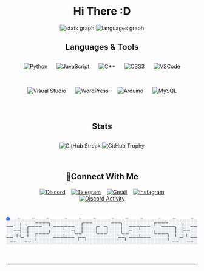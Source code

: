 <!-- Header -->
<h1 align="center">Hi There :D</h1>

<!-- Github Activity -->
<div align="center">
  <img src="https://github-readme-stats.vercel.app/api?username=SirMrY&hide_title=false&hide_rank=false&show_icons=true&include_all_commits=true&count_private=true&disable_animations=false&theme=dracula&locale=en&hide_border=false&order=1" height="150" alt="stats graph"  />
  <img src="https://github-readme-stats.vercel.app/api/top-langs?username=SirMrY&locale=en&hide_title=false&layout=compact&card_width=320&langs_count=5&theme=dracula&hide_border=false&order=2" height="150" alt="languages graph"  />
</div>




<!-- Languages & Tools Title -->
<h2 align="center" style="margin-bottom: 30px;">Languages & Tools</h2>

<!-- Languages & Tools Icons -->
<div align="center" style="display: flex; justify-content: center; flex-wrap: wrap; gap: 24px; margin-bottom: 50px;">
  <img src="https://cdn.jsdelivr.net/gh/devicons/devicon/icons/python/python-original.svg" height="40" alt="Python" />
  <img src="https://cdn.jsdelivr.net/gh/devicons/devicon/icons/javascript/javascript-original.svg" height="40" alt="JavaScript" />
  <img src="https://cdn.jsdelivr.net/gh/devicons/devicon/icons/cplusplus/cplusplus-original.svg" height="40" alt="C++" />
  <img src="https://cdn.jsdelivr.net/gh/devicons/devicon/icons/css3/css3-original.svg" height="40" alt="CSS3" />
  <img src="https://cdn.jsdelivr.net/gh/devicons/devicon/icons/vscode/vscode-original.svg" height="40" alt="VSCode" />
  <img src="https://cdn.jsdelivr.net/gh/devicons/devicon/icons/visualstudio/visualstudio-plain.svg" height="40" alt="Visual Studio" />
  <img src="https://cdn.jsdelivr.net/gh/devicons/devicon/icons/wordpress/wordpress-original.svg" height="40" alt="WordPress" />
  <img src="https://cdn.jsdelivr.net/gh/devicons/devicon/icons/arduino/arduino-original.svg" height="40" alt="Arduino" />
  <img src="https://cdn.jsdelivr.net/gh/devicons/devicon/icons/mysql/mysql-original.svg" height="40" alt="MySQL" />
</div>

<!-- Stats Title -->
<h2 align="center" style="margin-bottom: 30px;">Stats</h2>

<!-- Stats -->
<div align="center" style="margin-bottom: 40px;">
  <img src="https://streak-stats.demolab.com?user=SirMrY&locale=en&mode=daily&theme=dracula&hide_border=false&border_radius=5&order=3" height="150" alt="GitHub Streak" style="margin-bottom: 20px;" />
  <img src="https://github-profile-trophy.vercel.app?username=SirMrY&theme=dracula&column=-1&row=1&margin-w=8&margin-h=8&no-bg=false&no-frame=false&order=4" height="150" alt="GitHub Trophy" />
</div>


<!-- Contact Section -->
<h2 align="center" style="margin-bottom: 20px;">👾Connect With Me</h2>
<div align="center" style="display: flex; justify-content: center; gap: 16px;">
  <a href="https://discordapp.com/users/sirmry" target="_blank" aria-label="Discord">
    <img src="https://img.shields.io/static/v1?message=Discord&logo=discord&label=&color=7289DA&logoColor=white&labelColor=&style=for-the-badge" height="20" alt="Discord" />
  </a>
  <a href="https://t.me/GreatSaadi" target="_blank" aria-label="Telegram">
    <img src="https://img.shields.io/static/v1?message=Telegram&logo=telegram&label=&color=2CA5E0&logoColor=white&labelColor=&style=for-the-badge" height="20" alt="Telegram" />
  </a>
  <a href="mailto:your-email@gmail.com" aria-label="Gmail">
    <img src="https://img.shields.io/static/v1?message=Gmail&logo=gmail&label=&color=D14836&logoColor=white&labelColor=&style=for-the-badge" height="20" alt="Gmail" />
  </a>
  <a href="https://www.instagram.com/mraryaghw" target="_blank" aria-label="Instagram">
    <img src="https://img.shields.io/static/v1?message=Instagram&logo=instagram&label=&color=E4405F&logoColor=white&labelColor=&style=for-the-badge" height="20" alt="Instagram" />
  </a>
</div>

<!-- Discord Activity -->
<div align="center" style="margin-bottom: 40px;">
  <a href="https://discord.com/users/1067876468031488060" target="_blank">
    <img src="https://lanyard.cnrad.dev/api/1067876468031488060?idleMessage=Go%20touch%20some%20grass&borderRadius=15px&theme=dark&hideBadges=true" alt="Discord Activity" />
  </a>
</div>

<!-- PacMan Contribution Graph -->
<picture style="margin-top: 40px; margin-bottom: 40px;">
  <source media="(prefers-color-scheme: dark)" srcset="https://raw.githubusercontent.com/Sirmry/Sirmry/output/pacman-contribution-graph-dark.svg" />
  <source media="(prefers-color-scheme: light)" srcset="https://raw.githubusercontent.com/Sirmry/Sirmry/output/pacman-contribution-graph.svg" />
  <img alt="PacMan Contribution Graph" src="https://raw.githubusercontent.com/Sirmry/Sirmry/output/pacman-contribution-graph.svg" />
</picture>

<!-- Divider -->
<hr style="border: 0; border-top: 0.5px solid rgba(255,255,255,0.2); margin: 40px 0;" />
